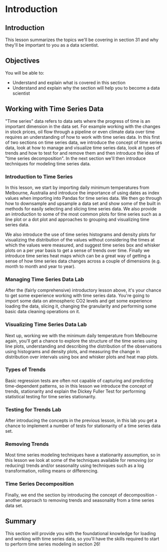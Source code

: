 
# Introduction

## Introduction
This lesson summarizes the topics we'll be covering in section 31 and why they'll be important to you as a data scientist.

## Objectives
You will be able to:
* Understand and explain what is covered in this section
* Understand and explain why the section will help you to become a data scientist

## Working with Time Series Data

"Time series" data refers to data sets where the progress of time is an important dimension in the data set. For example working with the changes in stock prices, oil flow through a pipeline or even climate data over time requires an understanding of how to work with time series data. In this first of two sections on time series data, we introduce the concept of time series data, look at how to manage and visualize time series data, look at types of trends and how to test for and remove them and then introduce the idea of "time series decomposition". In the next section we'll then introduce techniques for modeling time series data.

### Introduction to Time Series

In this lesson, we start by importing daily minimum temperatures from Melbourne, Australia and  introduce the importance of using dates as index values when importing into Pandas for time series data. We then go through how to downsample and upsample a data set and show some of the built in methods for easily selecting and slicing time series data. We also provide an introduction to some of the most common plots for time series such as a line plot or a dot plot and approaches to grouping and visualizing time series data.

We also introduce the use of time series histograms and density plots for visualizing the distribution of the values without considering the times at which the values were measured, and suggest time series box and whisker plots on a per year basis to get a sense of trends over time. Finally we introduce time series heat maps which can be a great way of getting a sense of how time series data changes across a couple of dimensions (e.g. month to month and year to year).

### Managing Time Series Data Lab

After the (fairly comprehensive) introductory lesson above, it's your chance to get some experience working with time series data. You're going to import some data on atmospheric CO2 levels and get some experience loading the data, slicing it, changing the granularity and performing some basic data cleaning operations on it.

### Visualizing Time Series Data Lab

Next up, working we with the minimum daily temperature from Melbourne again, you'll get a chance to explore the structure of the time series using line plots, understanding and describing the distribution of the observations using histograms and density plots, and measuring the change in distribution over intervals using box and whisker plots and heat map plots.

### Types of Trends

Basic regression tests are often not capable of capturing and predicting time-dependent patterns, so in this lesson we introduce the concept of trends, stationarity and explain the Dickey Fuller Test for performing statistical testing for time series stationarity.

### Testing for Trends Lab

After introducing the concepts in the previous lesson, in this lab you get a chance to implement a number of tests for stationarity of a time series data set.

### Removing Trends

Most time series modeling techniques have a stationarity assumption, so in this lesson we look at some of the techniques available for removing (or reducing) trends and/or seasonality using techniques such as a log transformation, rolling means or differencing.

### Time Series Decomposition

Finally, we end the section by introducing the concept of decomposition - another approach to removing trends and seasonality from a time series data set.


## Summary

This section will provide you with the foundational knowledge for loading and working with time series data, so you'll have the skills required to start to perform time series modeling in section 26!

